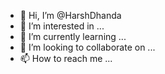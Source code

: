 - 👋 Hi, I’m @HarshDhanda
- 👀 I’m interested in ...
- 🌱 I’m currently learning ...
- 💞️ I’m looking to collaborate on ...
- 📫 How to reach me ...

<!---
HarshDhanda/HarshDhanda is a ✨ special ✨ repository because its `README.md` (this file) appears on your GitHub profile.
You can click the Preview link to take a look at your changes.
--->
